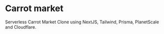 # Carrot market

Serverless Carrot Market Clone using NextJS, Tailwind, Prisma, PlanetScale and Cloudflare.
